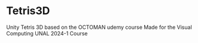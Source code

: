 # Tetris3D
Unity Tetris 3D based on the OCTOMAN udemy course 
Made for the Visual Computing UNAL 2024-1 Course